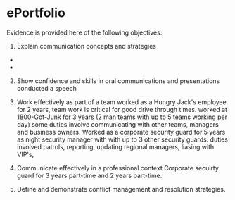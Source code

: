 # ePortfolio
Evidence is provided here of the following objectives:
1. Explain communication concepts and strategies
-
- 
2. Show confidence and skills in oral communications and presentations
conducted a speech 


3. Work effectively as part of a team
worked as a Hungry Jack's employee for 2 years, team work is critical for good drive through times.
worked at 1800-Got-Junk for 3 years (2 man teams with up to 5 teams working per day) some duties involve communicating with other teams, managers and business owners.
Worked as a corporate security guard for 5 years as night security manager with with up to 3 other security guards. duties involved patrols, reporting, updating regional managers, liasing with VIP's, 

4. Communicate effectively in a professional context
Corporate secuirty guard for 3 years part-time and 2 years part-time. 


5. Define and demonstrate conflict management and resolution strategies.
